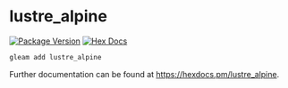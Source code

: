 # lustre_alpine

[![Package Version](https://img.shields.io/hexpm/v/lustre_alpine)](https://hex.pm/packages/lustre_alpine)
[![Hex Docs](https://img.shields.io/badge/hex-docs-ffaff3)](https://hexdocs.pm/lustre_alpine/)

```sh
gleam add lustre_alpine
```

Further documentation can be found at <https://hexdocs.pm/lustre_alpine>.
